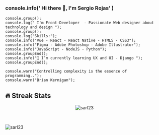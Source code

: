 ### console.info(' Hi there 👋, I'm Sergio Rojas' )

~~~
console.group();
console.log(" I'm Front-Developer  - Passionate Web designer about technology and design ");
console.group();
console.log("Skills:");
console.info("Vue - React - React Native - HTML5 - CSS3");
console.info("Figma - Adobe Photoshop - Adobe Illustrator");
console.info("JavaScript - NodeJS - Python");
console.groupEnd();
console.info("🌱 I’m currently learning UX and UI - Django ");
console.groupEnd();

console.warn("Controlling complexity is the essence of programming..");
console.warn("Brian Kernigan");
~~~

## 🔥 Streak Stats
<p align="center"><img src="https://github-readme-streak-stats.herokuapp.com/?user=sarl23&theme=algolia" alt="sarl23"  /></p>
<br/>
<p align="start"> <img src="https://komarev.com/ghpvc/?username=sarl23&label=Profile%20views&color=0e75b6&style=plastic" alt="sarl23" /></p>

